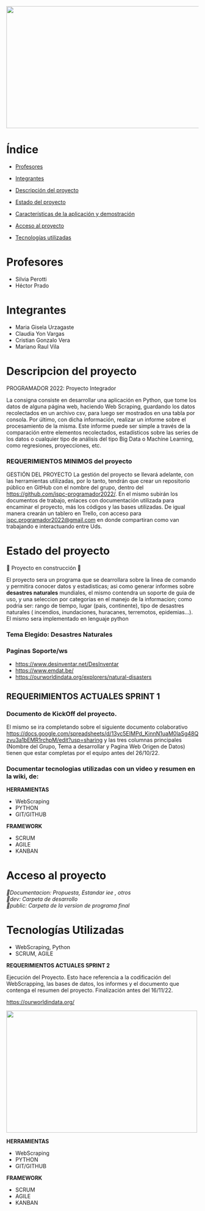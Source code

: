 
<p> <img align"right" src = "https://github.com/ispc-programador2022/UYVV4/blob/main/Documentacion/GIFT/Presentacion3.gif" width = "1000" height ="320" </p>
 
# Índice
 
* [Profesores](#Profesores) 

* [Integrantes](#Integrantes)

* [Descripción del proyecto](#Descripción-del-proyecto)

* [Estado del proyecto](#Estado-del-proyecto)

* [Características de la aplicación y demostración](#Características-de-la-aplicación-y-demostración)

* [Acceso al proyecto](#Acceso-al-proyecto)

* [Tecnologías utilizadas](#Tecnologías-utilizadas)

 
# Profesores

* Silvia Perotti
* Héctor Prado
 

# Integrantes

*   Maria Gisela Urzagaste
*   Claudia  Yon Vargas
*   Cristian Gonzalo Vera
*   Mariano Raul Vila

# Descripcion del proyecto
<p>
 <p>PROGRAMADOR 2022: Proyecto Integrador</p> 
La consigna consiste en desarrollar una aplicación en Python, que tome los datos de alguna página web, haciendo Web Scraping, guardando los datos recolectados en un archivo csv, para luego ser mostrados en una tabla por consola.
Por último, con dicha información, realizar un informe sobre el procesamiento de la misma. Este informe puede ser simple a través de la comparación entre elementos recolectados, estadísticos sobre las series de los datos o cualquier tipo de análisis del tipo Big Data o Machine Learning, como regresiones, proyecciones, etc.
</p>


### REQUERIMIENTOS MINIMOS del proyecto

GESTIÓN DEL PROYECTO
La gestión del proyecto se llevará adelante, con las herramientas utilizadas, por lo tanto, tendrán que crear un repositorio público en GitHub con el nombre del grupo, dentro del https://github.com/ispc-programador2022/. En el mismo subirán los documentos de trabajo, enlaces con documentación utilizada para encaminar el proyecto, más los códigos y las bases utilizadas.
De igual manera crearán un tablero en Trello, con acceso para ispc.programador2022@gmail.com en donde compartiran como van trabajando e interactuando entre Uds.



# Estado del proyecto

:construction: Proyecto en construcción :construction:

<p>El proyecto sera un programa que se dearrollara sobre la linea de comando y permitira conocer datos y estadisticas; asi como generar informes sobre <strong>desastres naturales</strong> mundiales, el mismo contendra un soporte de guia de uso, y una seleccion por categorias en el manejo de la informacion; 
como podria ser: rango de tiempo, lugar (pais, continente), tipo de desastres naturales ( incendios, inundaciones, huracanes, terremotos, epidemias...). El mismo
sera implementado en lenguaje python</p>

### Tema Elegido: Desastres Naturales
### Paginas Soporte/ws
* https://www.desinventar.net/DesInventar
* https://www.emdat.be/
* https://ourworldindata.org/explorers/natural-disasters


## <strong>REQUERIMIENTOS ACTUALES SPRINT 1</strong>

### Documento de KickOff del proyecto. 
El mismo se ira completando sobre el siguiente documento colaborativo https://docs.google.com/spreadsheets/d/13yc5EIMPd_KinnN1uaM0laSg48Qzvu3a1bEMR1rchpM/edit?usp=sharing y las tres columnas principales (Nombre del Grupo, Tema a desarrollar y Pagina Web Origen de Datos) tienen que estar completas por el equipo antes del 26/10/22.


### Documentar tecnologias utilizadas con un video y resumen en la wiki, de: 

<strong>**HERRAMIENTAS**</strong>

* WebScraping
* PYTHON
* GIT/GITHUB

<strong>**FRAMEWORK**</strong>
* SCRUM
* AGILE
* KANBAN

# Acceso al proyecto 


 
 <em> 📁Documentacion:  Propuesta, Estandar iee , otros                                                            
      📁dev:            Carpeta de desarrollo        
      📁public:         Carpeta de la version de programa final                                                     
</em>

# Tecnologías Utilizadas
* WebScraping, Python
* SCRUM, AGILE




<strong>REQUERIMIENTOS ACTUALES SPRINT 2</strong>

Ejecución del Proyecto. Esto hace referencia a la codificación del WebScrapping, las bases de datos, los informes y el documento que contenga 
el resumen del proyecto.
Finalización  antes del 16/11/22.

https://ourworldindata.org/
<p> <img align"right" src ="https://user-images.githubusercontent.com/88784579/202205547-b7cfc37d-6582-404b-971a-f6a3f4ad06fd.png" width = "500" height ="320" </p>




<strong>**HERRAMIENTAS**</strong>

* WebScraping
* PYTHON
* GIT/GITHUB

<strong>**FRAMEWORK**</strong>
* SCRUM
* AGILE
* KANBAN


